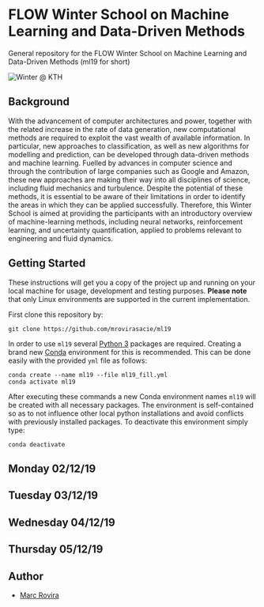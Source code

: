 # FLOW Winter School on Machine Learning and Data-Driven Methods

General repository for the FLOW Winter School on Machine Learning and Data-Driven Methods (ml19 for short)

![Winter @ KTH](https://farm9.static.flickr.com/8011/7149987055_b9300791f6_b.jpg)

## Background

With the advancement of computer architectures and power, together with the related increase in the rate of data generation, new computational methods are required to exploit the vast wealth of available information. In particular, new approaches to classification, as well as new algorithms for modelling and prediction, can be developed through data-driven methods and machine learning. Fuelled by advances in computer science and through the contribution of large companies such as Google and Amazon, these new approaches are making their way into all disciplines of science, including fluid mechanics and turbulence. Despite the potential of these methods, it is essential to be aware of their limitations in order to identify the areas in which they can be applied successfully. Therefore, this Winter School is aimed at providing the participants with an introductory overview of machine-learning methods, including neural networks, reinforcement learning, and uncertainty quantification, applied to problems relevant to engineering and fluid dynamics.

## Getting Started

These instructions will get you a copy of the project up and running on your local machine for usage, development and testing purposes. **Please note** that only Linux environments are supported in the current implementation.

First clone this repository by:

```
git clone https://github.com/mrovirasacie/ml19
```

In order to use `ml19` several [Python 3](https://www.python.org/) packages are required. Creating a brand new [Conda](https://docs.conda.io/en/latest/) environment for this is recommended. This can be done easily with the provided `yml` file as follows:

```
conda create --name ml19 --file ml19_fill.yml
conda activate ml19
```

After executing these commands a new Conda environment names `ml19` will be created with all necessary packages. The environment is self-contained so as to not influence other local python installations and avoid conflicts with previously installed packages. To deactivate this environment simply type:

```
conda deactivate
```

## Monday 02/12/19

## Tuesday 03/12/19

## Wednesday 04/12/19

## Thursday 05/12/19

## Author

* [Marc Rovira](https://github.com/mrovirasacie)
